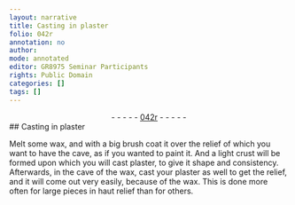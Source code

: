 ```yaml
---
layout: narrative
title: Casting in plaster
folio: 042r
annotation: no
author:
mode: annotated
editor: GR8975 Seminar Participants
rights: Public Domain
categories: []
tags: []
---
```


 <div class="folio" align="center">- - - - - <a href="http://gallica.bnf.fr/ark:/12148/btv1b10500001g/f89.image" target="_blank">042r</a> - - - - - </div> 
## Casting in plaster

 
Melt some wax, and with a big brush coat it over the relief of which you want to have the cave, as if you wanted to paint it. And a light crust will be formed upon which you will cast plaster, to give it shape and consistency. Afterwards, in the cave of the wax, cast your plaster as well to get the relief, and it will come out very easily, because of the wax. This is done more often for large pieces in haut relief than for others.
 
